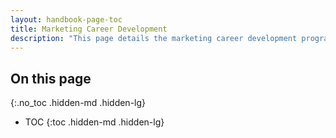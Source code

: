 ```yaml
---
layout: handbook-page-toc
title: Marketing Career Development
description: "This page details the marketing career development program."
---
```

## On this page
{:.no_toc .hidden-md .hidden-lg}

- TOC
{:toc .hidden-md .hidden-lg}
